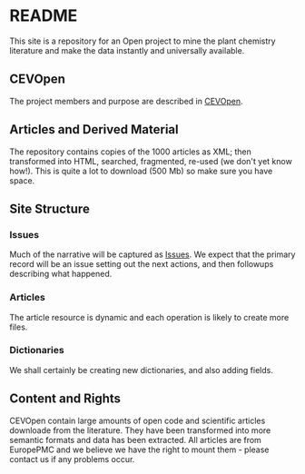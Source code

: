 # README
This site is a repository for an Open project to mine the plant chemistry literature and make the data instantly and universally available.

## CEVOpen
The project members and purpose are described in [CEVOpen](AboutCEV.md).

## Articles and Derived Material
The repository contains copies of the 1000 articles as XML; then transformed into HTML, searched, fragmented, re-used (we don't yet know how!). This is quite a lot to download (500 Mb) so make sure you have space.  

## Site Structure

### Issues
Much of the narrative will be captured as [Issues](https://github.com/petermr/CEVOpen/issues). We expect that the primary record will be an issue setting out the next actions, and then followups describing what happened.

### Articles
The article resource is dynamic and each operation is likely to create more files.

### Dictionaries 
We shall certainly be creating new dictionaries, and also adding fields.

## Content and Rights
CEVOpen contain large amounts of open code and scientific articles downloade from the literature. They have been transformed into more semantic formats
and data has been extracted. All articles are from EuropePMC and we believe we have the right to mount them - please contact us if any problems occur.
